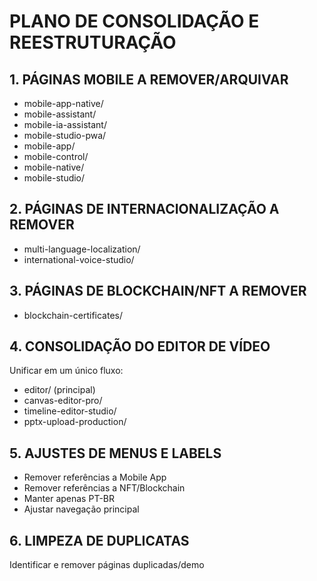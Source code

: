 # PLANO DE CONSOLIDAÇÃO E REESTRUTURAÇÃO

## 1. PÁGINAS MOBILE A REMOVER/ARQUIVAR
- mobile-app-native/
- mobile-assistant/
- mobile-ia-assistant/
- mobile-studio-pwa/
- mobile-app/
- mobile-control/
- mobile-native/
- mobile-studio/

## 2. PÁGINAS DE INTERNACIONALIZAÇÃO A REMOVER
- multi-language-localization/
- international-voice-studio/

## 3. PÁGINAS DE BLOCKCHAIN/NFT A REMOVER
- blockchain-certificates/

## 4. CONSOLIDAÇÃO DO EDITOR DE VÍDEO
Unificar em um único fluxo:
- editor/ (principal)
- canvas-editor-pro/
- timeline-editor-studio/
- pptx-upload-production/

## 5. AJUSTES DE MENUS E LABELS
- Remover referências a Mobile App
- Remover referências a NFT/Blockchain
- Manter apenas PT-BR
- Ajustar navegação principal

## 6. LIMPEZA DE DUPLICATAS
Identificar e remover páginas duplicadas/demo
